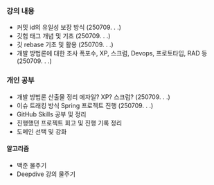 ### 강의 내용

- 커밋 id의 유일성 보장 방식
  (250709. . .)
- 깃헙 태그 개념 및 기초
  (250709. . .)
- 깃 rebase 기초 및 활용
  (250709. . .)
- 개발 방법론에 대한 조사
  폭포수, XP, 스크럼, Devops, 프로토타입, RAD 등
  (250709. . .)

### 개인 공부

- 개발 방법론 산출물 정리
  에자일? XP? 스크럼?
  (250709. . .)
- 이슈 트래킹 방식 Spring 프로젝트 진행
  (250709. . .)
- GitHub Skills 공부 및 정리
- 진행했던 프로젝트 회고 및 진행 기록 정리
- 도메인 선택 및 강화

#### 알고리즘

- 백준 물주기
- Deepdive 강의 물주기